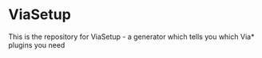 # ViaSetup
This is the repository for ViaSetup - a generator which tells you which Via* plugins you need
